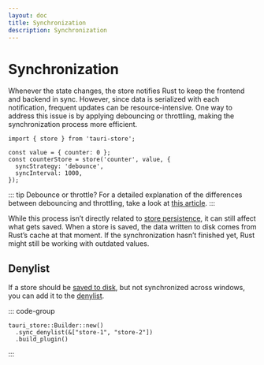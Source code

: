 ```yaml
---
layout: doc
title: Synchronization
description: Synchronization
---
```


# Synchronization

Whenever the state changes, the store notifies Rust to keep the frontend and backend in sync. However, since data is serialized with each notification, frequent updates can be resource-intensive. One way to address this issue is by applying debouncing or throttling, making the synchronization process more efficient.

```typescript{5-6}
import { store } from 'tauri-store';

const value = { counter: 0 };
const counterStore = store('counter', value, {
  syncStrategy: 'debounce',
  syncInterval: 1000,
});
```

::: tip Debounce or throttle?
For a detailed explanation of the differences between debouncing and throttling, take a look at [this article](https://kettanaito.com/blog/debounce-vs-throttle).
:::

While this process isn’t directly related to [store persistence](./persisting-state.md), it can still affect what gets saved. When a store is saved, the data written to disk comes from Rust’s cache at that moment. If the synchronization hasn’t finished yet, Rust might still be working with outdated values.

## Denylist

If a store should be [saved to disk](./persisting-state.md), but not synchronized across windows, you can add it to the [denylist](https://docs.rs/tauri-store/latest/tauri_store/struct.Builder.html#method.sync_denylist).

::: code-group

```rust{2} [src-tauri/src/lib.rs]
tauri_store::Builder::new()
  .sync_denylist(&["store-1", "store-2"])
  .build_plugin()
```

:::
